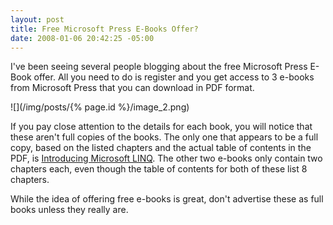 ```yaml
---
layout: post
title: Free Microsoft Press E-Books Offer?
date: 2008-01-06 20:42:25 -05:00
---
```


I've been seeing several people blogging about the free Microsoft Press E-Book offer. All you need to do is register and you get access to 3 e-books from Microsoft Press that you can download in PDF format.

![](/img/posts/{% page.id %}/image_2.png)

If you pay close attention to the details for each book, you will notice that these aren't full copies of the books. The only one that appears to be a full copy, based on the listed chapters and the actual table of contents in the PDF, is <u>Introducing Microsoft LINQ</u>. The other two e-books only contain two chapters each, even though the table of contents for both of these list 8 chapters.

While the idea of offering free e-books is great, don't advertise these as full books unless they really are.
